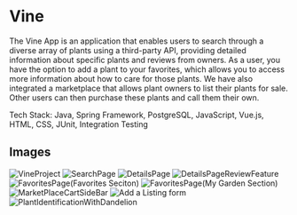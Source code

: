 # Vine

The Vine App is an application that enables users to search through a diverse array of plants using a third-party API, providing detailed information about specific plants and reviews from owners. As a user, you have the option to add a plant to your favorites, which allows you to access more information about how to care for those plants. We have also integrated a marketplace that allows plant owners to list their plants for sale. Other users can then purchase these plants and call them their own.

Tech Stack:
Java,
Spring Framework,
PostgreSQL,
JavaScript,
Vue.js,
HTML,
CSS,
JUnit,
Integration Testing

## Images
![VineProject](https://github.com/milan460/Vine/assets/84365836/96c28042-c0b7-47f1-80ee-e5e0e57c35b6)
![SearchPage](https://github.com/milan460/Vine/assets/84365836/c3a91be7-6fba-4c9a-b009-a90af68d186d)
![DetailsPage](https://github.com/milan460/Vine/assets/84365836/47f02964-1cf9-4f0c-a821-152821f80bcc)
![DetailsPageReviewFeature](https://github.com/milan460/Vine/assets/84365836/82a93480-cdb1-491a-825e-7a7b1aea34d2)
![FavoritesPage(Favorites Seciton)](https://github.com/milan460/Vine/assets/84365836/b5146c2f-2bba-4c16-b23e-20508f6d303e)
![FavoritesPage(My Garden Section)](https://github.com/milan460/Vine/assets/84365836/0d0ebdd2-d817-4a82-ba99-fbe3acb0116c)
![MarketPlaceCartSideBar](https://github.com/milan460/Vine/assets/84365836/a19755a6-34fb-4706-b498-d12401faa500)
![Add a Listing form](https://github.com/milan460/Vine/assets/84365836/f21b86f4-4b6c-4bf9-886c-53b37b84a990)
![PlantIdentificationWithDandelion](https://github.com/milan460/Vine/assets/84365836/6a84e929-692d-48d9-b9d7-b5a99e0afeb0)



